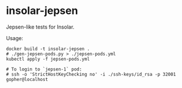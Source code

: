 # insolar-jepsen

Jepsen-like tests for Insolar.

Usage:

```
docker build -t insolar-jepsen .
# ./gen-jepsen-pods.py > ./jepsen-pods.yml
kubectl apply -f jepsen-pods.yml

# To login to `jepsen-1` pod:
# ssh -o 'StrictHostKeyChecking no' -i ./ssh-keys/id_rsa -p 32001 gopher@localhost
```
